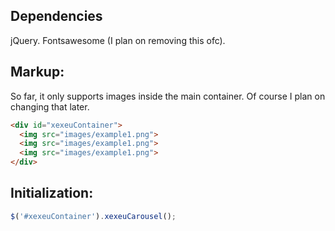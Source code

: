 ## Dependencies
 jQuery.
 Fontsawesome (I plan on removing this ofc).
## Markup:
So far, it only supports images inside the main container. Of course I plan on changing that later.
  ```html
  <div id="xexeuContainer">
    <img src="images/example1.png">
    <img src="images/example1.png">
    <img src="images/example1.png">
  </div>
  ```
## Initialization:
```javascript
$('#xexeuContainer').xexeuCarousel();
```
